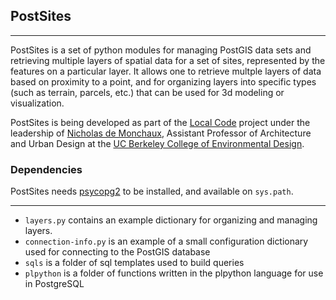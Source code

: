 ## PostSites

---

PostSites is a set of python modules for managing PostGIS data sets and retrieving multiple layers of spatial data for a set of sites, represented by the features on a particular layer. It allows one to retrieve multple layers of data based on proximity to a point, and for organizing layers into specific types (such as terrain, parcels, etc.) that can be used for 3d modeling or visualization.


PostSites is being developed as part of the [Local Code](http://vimeo.com/8080630) project under the leadership of [Nicholas de Monchaux](www.nicholas.demonchuax.com), Assistant Professor of Architecture and Urban Design at the [UC Berkeley College of Environmental Design](http://ced.berkeley.edu/).

### Dependencies

PostSites needs [psycopg2](http://www.initd.org/psycopg/) to be installed, and available on `sys.path`.

---

* `layers.py` contains an example dictionary for organizing and managing layers.
* `connection-info.py` is an example of a small configuration dictionary used for connecting to the PostGIS database 
* `sqls` is a folder of sql templates used to build queries
* `plpython` is a folder of functions written in the plpython language for use in PostgreSQL
